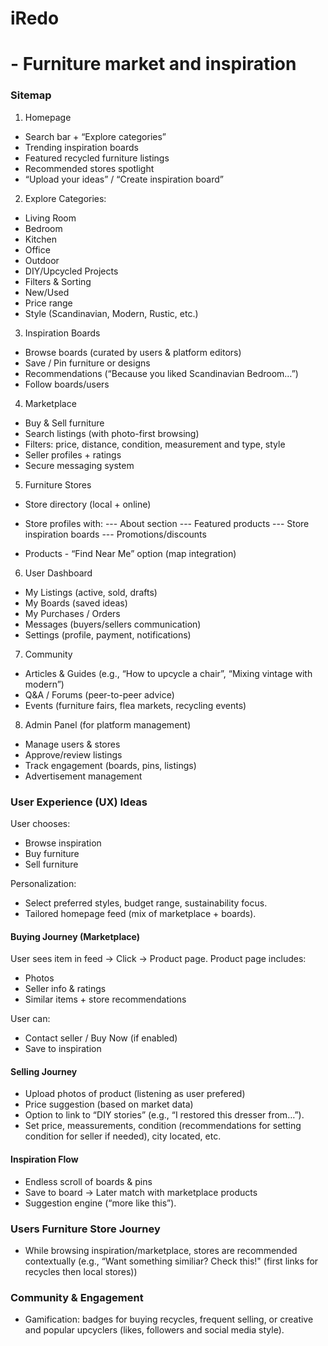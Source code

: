 # iRedo 
# - Furniture market and inspiration 

### Sitemap
1. Homepage
- Search bar + “Explore categories”
- Trending inspiration boards
- Featured recycled furniture listings
- Recommended stores spotlight
- “Upload your ideas” / “Create inspiration board”

2. Explore
Categories:
- Living Room
- Bedroom
- Kitchen
- Office
- Outdoor
- DIY/Upcycled Projects
- Filters & Sorting
- New/Used
- Price range
- Style (Scandinavian, Modern, Rustic, etc.)

3. Inspiration Boards
- Browse boards (curated by users & platform editors)
- Save / Pin furniture or designs
- Recommendations (“Because you liked Scandinavian Bedroom…”)
- Follow boards/users

4. Marketplace 
- Buy & Sell furniture
- Search listings (with photo-first browsing)
- Filters: price, distance, condition, measurement and type, style
- Seller profiles + ratings
- Secure messaging system

5. Furniture Stores
- Store directory (local + online)

- Store profiles with:
--- About section
--- Featured products
--- Store inspiration boards
--- Promotions/discounts

- Products - “Find Near Me” option (map integration)

6. User Dashboard

- My Listings (active, sold, drafts)
- My Boards (saved ideas)
- My Purchases / Orders
- Messages (buyers/sellers communication)
- Settings (profile, payment, notifications)

7. Community
- Articles & Guides (e.g., “How to upcycle a chair”, “Mixing vintage with modern”)
- Q&A / Forums (peer-to-peer advice)
- Events (furniture fairs, flea markets, recycling events)

8. Admin Panel (for platform management)
- Manage users & stores
- Approve/review listings
- Track engagement (boards, pins, listings)
- Advertisement management

### User Experience (UX) Ideas
User chooses:
- Browse inspiration
- Buy furniture
- Sell furniture

Personalization: 
- Select preferred styles, budget range, sustainability focus.
- Tailored homepage feed (mix of marketplace + boards).

#### Buying Journey (Marketplace)
User sees item in feed → Click → Product page.
Product page includes:
- Photos
- Seller info & ratings
- Similar items + store recommendations

User can:
- Contact seller / Buy Now (if enabled)
- Save to inspiration

#### Selling Journey
- Upload photos of product (listening as user prefered)
- Price suggestion (based on market data)
- Option to link to “DIY stories” (e.g., “I restored this dresser from…”).
- Set price, meassurements, condition (recommendations for setting condition for seller if needed), city located, etc.

#### Inspiration Flow
- Endless scroll of boards & pins
- Save to board → Later match with marketplace products
- Suggestion engine (“more like this”).

### Users Furniture Store Journey
- While browsing inspiration/marketplace, stores are recommended contextually
(e.g., “Want something similiar? Check this!" (first links for recycles then local stores))

### Community & Engagement
- Gamification: badges for buying recycles, frequent selling, or creative and popular upcyclers (likes, followers and social media style).